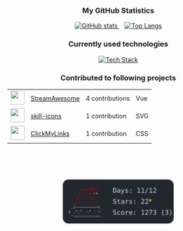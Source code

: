 <div align="center">
  <h3>My GitHub Statistics</h3>
  <p align="center">
    <a href="https://github.com/tim0-12432">
      <img width="50%" alt="GitHub stats" src="https://github-readme-stats.vercel.app/api?username=tim0-12432&show_icons=true&include_all_commits=true&text_bold=false&ring_color=f5dd42&count_private=true&title_color=cdd9e5&rank_icon=github&text_color=cdd9e5&icon_color=768390&bg_color=22272E&hide_border=true&hide_title=true"/>
    </a>
    &nbsp;&nbsp;
    <a href="https://github.com/tim0-12432?tab=repositories">
      <img width="40%" alt="Top Langs" src="https://github-readme-stats.vercel.app/api/top-langs/?username=tim0-12432&layout=compact&langs_count=8&title_color=cdd9e5&text_color=cdd9e5&icon_color=768390&bg_color=22272E&hide_border=true&hide_title=true"/>
    </a>
  </p>

  <h3>Currently used technologies</h3>
  <a href="https://github.com/tim0-12432?tab=repositories">
    <img src="https://go-skill-icons.vercel.app/api/icons?i=ts,react,sass,git,python,flask,docker,java,cs,jupyter&perline=5&theme=dark" alt="Tech Stack" />
  </a>

<!-- START_CONTRIBUTIONS -->
<h3>Contributed to following projects</h3>
<table>
<tr><td><a href='https://github.com/sebinside' target='_blank'><img src='https://avatars.githubusercontent.com/u/7331248?u=e181c004f8e9d6b199d9498ca27989bf29429ae3&v=4' height='32' width='32' /></a></td><td><a href='https://github.com/sebinside/StreamAwesome' target='_blank'>StreamAwesome</a></td><td>4 contributions</td><td>Vue</td></tr>
<tr><td><a href='https://github.com/tandpfun' target='_blank'><img src='https://avatars.githubusercontent.com/u/28990589?u=ca0483235c2e9cacaa2f98234a1875e51152c3cd&v=4' height='32' width='32' /></a></td><td><a href='https://github.com/tandpfun/skill-icons' target='_blank'>skill-icons</a></td><td>1 contribution</td><td>SVG</td></tr>
<tr><td><a href='https://github.com/Dieserartist' target='_blank'><img src='https://avatars.githubusercontent.com/u/81327450?v=4' height='32' width='32' /></a></td><td><a href='https://github.com/Dieserartist/ClickMyLinks' target='_blank'>ClickMyLinks</a></td><td>1 contribution</td><td>CSS</td></tr>
</table>
<!-- END_CONTRIBUTIONS -->

<br/>
<br/>
<br/>
<br/>

<!-- START_AOC_BADGE -->

<a href="https://adventofcode.com/">
<img width="50%" alt="AoC Badge" src="./aoc-badge.svg"/>
</a>
<!-- END_AOC_BADGE -->
</div>
